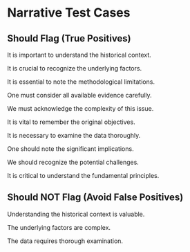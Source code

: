 # Narrative Test Cases

## Should Flag (True Positives)

It is important to understand the historical context.

It is crucial to recognize the underlying factors.

It is essential to note the methodological limitations.

One must consider all available evidence carefully.

We must acknowledge the complexity of this issue.

It is vital to remember the original objectives.

It is necessary to examine the data thoroughly.

One should note the significant implications.

We should recognize the potential challenges.

It is critical to understand the fundamental principles.

## Should NOT Flag (Avoid False Positives)

Understanding the historical context is valuable.

The underlying factors are complex.

The data requires thorough examination.

